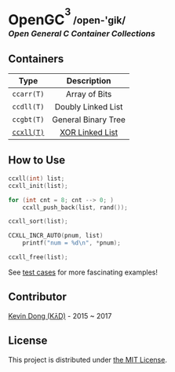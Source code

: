 # OpenGC<sup><sup>3</sup></sup><sub><sup> /open-'gik/</sup></sub></br><i><sup><sub><sup>Open General C Container Collections</sup></sub></sup></i>

## Containers

|  Type                             |  Description                          |
|-----------------------------------|:-------------------------------------:|
|  `ccarr(T)`                       |  Array of Bits                        |
|  `ccdll(T)`                       |  Doubly Linked List                   |
|  `ccgbt(T)`                       |  General Binary Tree                  |
| [`ccxll(T)`](tool/ccxll-call.pdf) | [XOR Linked List](doc/ccxll-list.pdf) |

## How to Use

```c
ccxll(int) list;
ccxll_init(list);

for (int cnt = 8; cnt --> 0; )
    ccxll_push_back(list, rand());

ccxll_sort(list);

CCXLL_INCR_AUTO(pnum, list)
    printf("num = %d\n", *pnum);

ccxll_free(list);
```

See [test cases](test) for more fascinating examples!

## Contributor

[Kevin Dong (Kʌ̄D)](mailto:kevin.dong.nai.jia@gmail.com) - 2015 ~ 2017

## License

This project is distributed under [the MIT License](LICENSE).



